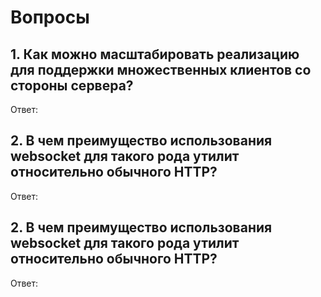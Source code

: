 # Вопросы

## 1. Как можно масштабировать реализацию для поддержки множественных клиентов со стороны сервера?

Ответ:

## 2. В чем преимущество использования websocket для такого рода утилит относительно обычного HTTP?

Ответ:

## 2. В чем преимущество использования websocket для такого рода утилит относительно обычного HTTP?

Ответ: